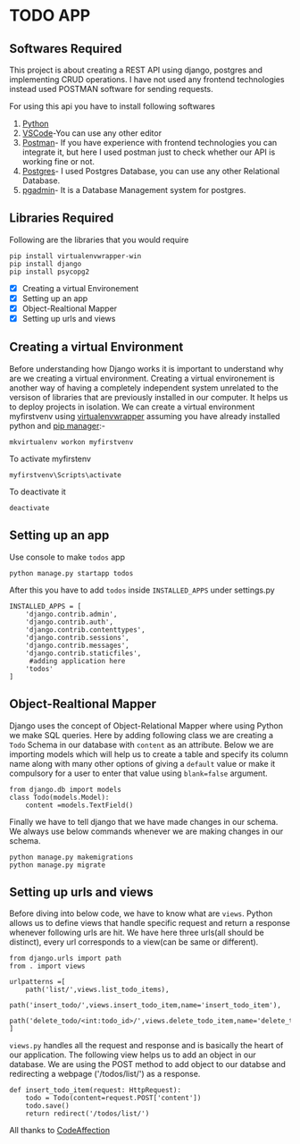 # TODO APP

## Softwares Required
This project is about creating a REST API using django, postgres and implementing CRUD operations. I have not used any frontend technologies instead used POSTMAN software for sending requests.

For using this api you have to install following softwares
1. [Python](https://www.python.org/)
2. [VSCode](https://code.visualstudio.com/)-You can use any other editor
3. [Postman](https://www.postman.com/)- If you have experience with frontend technologies you can integrate it, but here I used postman just to check whether our API is working      fine or not.
4. [Postgres](https://www.postgresql.org/)- I used Postgres Database, you can use any other Relational Database.
5. [pgadmin](https://www.pgadmin.org/)- It is a Database Management system for postgres.


## Libraries Required
Following are the libraries that you would require

```
pip install virtualenvwrapper-win
pip install django
pip install psycopg2
```
- [x] Creating a virtual Environement
- [x] Setting up an app
- [x] Object-Realtional Mapper
- [x] Setting up urls and views

## Creating a virtual Environment

Before understanding how Django works it is important to understand why are we creating a virtual environment. Creating a virtual environement is another way of having a completely independent system unrelated to the versison of libraries that are previously installed in our computer. It helps us to deploy projects in isolation.
We can create a virtual environment myfirstvenv using [virtualenvwrapper](https://virtualenvwrapper.readthedocs.io/en/latest/) assuming you have already installed python and [pip manager](https://pypi.org/project/pip-manager/):-
```
mkvirtualenv workon myfirstvenv
```
To activate myfirstenv
```
myfirstvenv\Scripts\activate
```
To deactivate it
```
deactivate
```

## Setting up an app

Use console to make `todos` app
```
python manage.py startapp todos
```
After this you have to add `todos` inside `INSTALLED_APPS` under settings.py
```
INSTALLED_APPS = [
    'django.contrib.admin',
    'django.contrib.auth',
    'django.contrib.contenttypes',
    'django.contrib.sessions',
    'django.contrib.messages',
    'django.contrib.staticfiles',
     #adding application here
    'todos'
]
```

## Object-Realtional Mapper
Django uses the concept of Object-Relational Mapper where using Python we make SQL queries. Here by adding following class we are creating a `Todo` Schema in our database with `content` as an attribute. Below we are importing models which will help us to create a table and specify its column name along with many other options of giving a `default` value or make it compulsory for a user to enter that value using `blank=false` argument.

```
from django.db import models
class Todo(models.Model):
    content =models.TextField()
```

Finally we have to tell django that we have made changes in our schema. We always use below commands whenever we are making changes in our schema.
```
python manage.py makemigrations
python manage.py migrate
```

## Setting up urls and views
Before diving into below code, we have to know what are `views`. Python allows us to define views that handle specific request and return a response whenever following urls are hit. 
We have here three urls(all should be distinct), every url corresponds to a view(can be same or different). 
```
from django.urls import path
from . import views

urlpatterns =[
    path('list/',views.list_todo_items),
    path('insert_todo/',views.insert_todo_item,name='insert_todo_item'),
    path('delete_todo/<int:todo_id>/',views.delete_todo_item,name='delete_todo_item'),
]
```


`views.py` handles all the request and response and is basically the heart of our application. The following view helps us to add an object in our database. We are using the POST method to add object to our databse and redirecting a webpage ('/todos/list/') as a response.

```
def insert_todo_item(request: HttpRequest):
    todo = Todo(content=request.POST['content'])
    todo.save()
    return redirect('/todos/list/')
```

All thanks to [CodeAffection](https://www.codaffection.com/)

